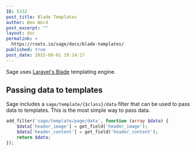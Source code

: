 ```yaml
---
ID: 5332
post_title: Blade Templates
author: Ben Word
post_excerpt: ""
layout: doc
permalink: >
  https://roots.io/sage/docs/blade-templates/
published: true
post_date: 2015-09-01 19:14:17
---
```

Sage uses [Laravel's Blade](https://laravel.com/docs/5.5/blade) templating engine.

## Passing data to templates

Sage includes a `sage/template/{$class}/data` filter that can be used to pass data to templates. This is the most simple way to pass data.

```php
add_filter('sage/template/page/data', function (array $data) {
    $data['header_image'] = get_field('header_image');
    $data['header_content'] = get_field('header_content');
    return $data;
});